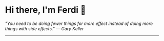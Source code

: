 <h1>Hi there, I'm Ferdi 👋</h1>

<p><em>
  "You need to be doing fewer things for more effect instead of doing more things with side effects." — Gary Keller
</em></p>

---
